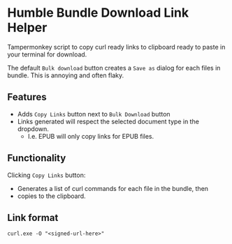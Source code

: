 # Humble Bundle Download Link Helper
Tampermonkey script to copy curl ready links to clipboard ready to paste in your terminal for download.

The default `Bulk download` button creates a `Save as` dialog for each files in bundle. This is annoying and often flaky.

## Features
* Adds `Copy Links` button next to `Bulk Download` button
* Links generated will respect the selected document type in the dropdown.
  * I.e. EPUB will only copy links for EPUB files.

## Functionality
Clicking `Copy Links` button:
* Generates a list of curl commands for each file in the bundle, then
* copies to the clipboard.

## Link format
```
curl.exe -O "<signed-url-here>"
```
